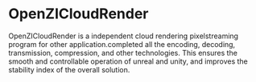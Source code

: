 # OpenZICloudRender
OpenZICloudRender is a independent cloud rendering pixelstreaming program for other application.completed all the encoding, decoding, transmission, compression, and other technologies. This ensures the smooth and controllable operation of unreal and unity, and improves the stability index of the overall solution.
